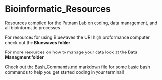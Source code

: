 # Bioinformatic_Resources
Resources compiled for the Putnam Lab on coding, data management, and all bioinformatic processes

For resources for using Bluewaves the URI high proformance computer check out the **Bluewaves folder**

For more resources on how to manage your data look at the **Data Managment folder**

Check out the Bash_Commands.md markdown file for some basic bash commands to help you get started coding in your terminal!
